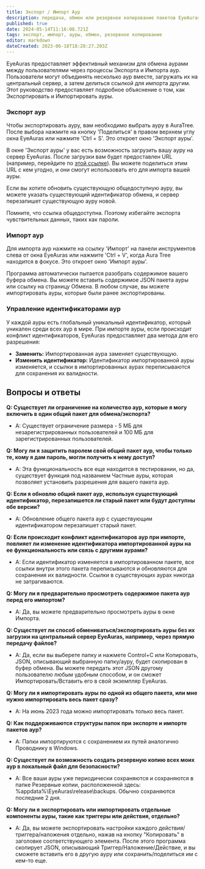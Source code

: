 ```yaml
---
title: Экспорт / Импорт Аур
description: передача, обмен или резервное копирование пакетов EyeAuras между разными пользователями или устройствами
published: true
date: 2024-05-14T11:16:08.721Z
tags: экспорт, импорт, ауры, обмен, резервное копирование
editor: markdown
dateCreated: 2023-06-18T18:28:27.203Z
---
```

EyeAuras предоставляет эффективный механизм для обмена аурами между пользователями через процессы Экспорта и Импорта аур. Пользователи могут объединять несколько аур вместе, загружать их на центральный сервер, а затем делиться ссылкой для импорта другим. Этот руководство предоставляет подробное объяснение о том, как Экспортировать и Импортировать ауры.

### **Экспорт аур**

Чтобы экспортировать ауру, вам необходимо выбрать ауру в AuraTree. После выбора нажмите на кнопку 'Поделиться' в правом верхнем углу окна EyeAuras или нажмите 'Ctrl + S'. Это откроет окно 'Экспорт ауры'.

В окне 'Экспорт ауры' у вас есть возможность загрузить вашу ауру на сервер EyeAuras. После загрузки вам будет предоставлен URL (например, перейдите по [этой ссылке](https://eyeauras.net/share/S20230604122817NvnkCMZ1X2qJ)). Вы можете поделиться этим URL с кем угодно, и они смогут использовать его для импорта вашей ауры.

Если вы хотите обновить существующую общедоступную ауру, вы можете указать существующий идентификатор обмена, и сервер перезапишет существующую ауру новой.

Помните, что ссылка общедоступна. Поэтому избегайте экспорта чувствительных данных, таких как пароли.

### **Импорт аур**

Для импорта аур нажмите на ссылку 'Импорт' на панели инструментов слева от окна EyeAuras или нажмите 'Ctrl + V', когда Aura Tree находится в фокусе. Это откроет окно 'Импорт ауры'.

Программа автоматически пытается разобрать содержимое вашего буфера обмена. Вы можете вставить содержимое JSON пакета ауры или ссылку на страницу Обмена. В любом случае, вы можете импортировать ауры, которые были ранее экспортированы.

### **Управление идентификаторами аур**

У каждой ауры есть глобальный уникальный идентификатор, который уникален среди всех аур в мире. При импорте ауры, если происходит конфликт идентификаторов, EyeAuras предоставляет два метода для его разрешения:

-   **Заменить:** Импортированная аура заменяет существующую.
-   **Изменить идентификатор:** Идентификатор импортированной ауры изменяется, и ссылки в импортированных аурах переписываются для сохранения их валидности.

## **Вопросы и ответы**

**Q: Существует ли ограничение на количество аур, которые я могу включить в один общий пакет для обмена/экспорта?** 

-   A: Существует ограничение размера - 5 МБ для незарегистрированных пользователей и 100 МБ для зарегистрированных пользователей.

**Q: Могу ли я защитить паролем свой общий пакет аур, чтобы только те, кому я дам пароль, могли получить к нему доступ?** 

-   A: Эта функциональность все еще находится в тестировании, но да, существует функция под названием Частные ауры, которая позволяет установить разрешения для вашего пакета аур.

**Q: Если я обновлю общий пакет аур, используя существующий идентификатор, перезапишется ли старый пакет или будут доступны обе версии?** 

-   A: Обновление общего пакета аур с существующим идентификатором перезапишет старый пакет.

**Q: Если происходит конфликт идентификаторов аур при импорте, повлияет ли изменение идентификатора импортированной ауры на ее функциональность или связь с другими аурами?** 

-   A: Если идентификатор изменяется в импортированном пакете, все ссылки внутри этого пакета переписываются и обновляются для сохранения их валидности. Ссылки в существующих аурах никогда не затрагиваются.

**Q: Могу ли я предварительно просмотреть содержимое пакета аур перед его импортом?** 

-   A: Да, вы можете предварительно просмотреть ауры в окне Импорта.

**Q: Существует ли способ обмениваться/экспортировать ауры без их загрузки на центральный сервер EyeAuras, например, через прямую передачу файлов?** 

-   A: Да, если вы выберете папку и нажмете Control+C или Копировать, JSON, описывающий выбранную папку/ауру, будет скопирован в буфер обмена. Вы можете передать этот JSON другому пользователю любым удобным способом, и он сможет Импортировать/Вставить его в свой экземпляр EyeAuras.

**Q: Могу ли я импортировать ауры по одной из общего пакета, или мне нужно импортировать весь пакет сразу?** 

-   A: На июнь 2023 года можно импортировать только весь пакет.

**Q: Как поддерживаются структуры папок при экспорте и импорте пакетов аур?** 

-   A: Папки импортируются с сохранением их путей аналогично Проводнику в Windows.

**Q: Существует ли возможность создать резервную копию всех моих аур в локальный файл для безопасности?** 

-   A: Все ваши ауры уже периодически сохраняются и сохраняются в папке Резервные копии, расположенной здесь: %appdata%\\EyeAuras\\release\\backups. Обычно сохраняются последние 2 дня.

**Q: Могу ли я экспортировать или импортировать отдельные компоненты ауры, такие как триггеры или действия, отдельно?** 

-   A: Да, вы можете экспортировать настройки каждого действия/триггера/наложения отдельно, нажав на кнопку "Копировать" в заголовке соответствующего элемента. После этого программа скопирует JSON, описывающий Триггер/Наложение/Действие, и вы сможете вставить его в другую ауру или сохранить/поделиться им с кем-то еще.